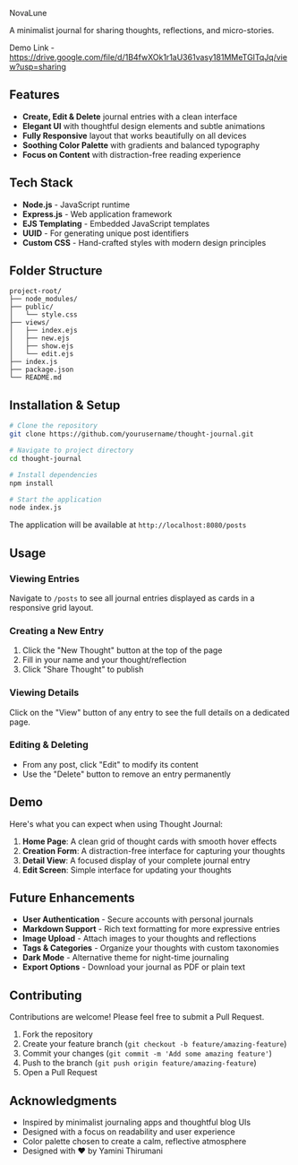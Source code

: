 NovaLune

A minimalist journal for sharing thoughts, reflections, and micro-stories.

Demo Link - https://drive.google.com/file/d/1B4fwXOk1r1aU361vasy181MMeTGITqJq/view?usp=sharing

## Features

- **Create, Edit & Delete** journal entries with a clean interface
- **Elegant UI** with thoughtful design elements and subtle animations
- **Fully Responsive** layout that works beautifully on all devices
- **Soothing Color Palette** with gradients and balanced typography
- **Focus on Content** with distraction-free reading experience

## Tech Stack

- **Node.js** - JavaScript runtime
- **Express.js** - Web application framework
- **EJS Templating** - Embedded JavaScript templates
- **UUID** - For generating unique post identifiers
- **Custom CSS** - Hand-crafted styles with modern design principles

## Folder Structure

```
project-root/
├── node_modules/
├── public/
│   └── style.css
├── views/
│   ├── index.ejs
│   ├── new.ejs
│   ├── show.ejs
│   └── edit.ejs
├── index.js
├── package.json
└── README.md
```

## Installation & Setup

```bash
# Clone the repository
git clone https://github.com/yourusername/thought-journal.git

# Navigate to project directory
cd thought-journal

# Install dependencies
npm install

# Start the application
node index.js
```

The application will be available at `http://localhost:8080/posts`

## Usage

### Viewing Entries
Navigate to `/posts` to see all journal entries displayed as cards in a responsive grid layout.

### Creating a New Entry
1. Click the "New Thought" button at the top of the page
2. Fill in your name and your thought/reflection
3. Click "Share Thought" to publish

### Viewing Details
Click on the "View" button of any entry to see the full details on a dedicated page.

### Editing & Deleting
- From any post, click "Edit" to modify its content
- Use the "Delete" button to remove an entry permanently

## Demo

Here's what you can expect when using Thought Journal:

1. **Home Page**: A clean grid of thought cards with smooth hover effects
2. **Creation Form**: A distraction-free interface for capturing your thoughts
3. **Detail View**: A focused display of your complete journal entry
4. **Edit Screen**: Simple interface for updating your thoughts

## Future Enhancements

- **User Authentication** - Secure accounts with personal journals
- **Markdown Support** - Rich text formatting for more expressive entries
- **Image Upload** - Attach images to your thoughts and reflections
- **Tags & Categories** - Organize your thoughts with custom taxonomies
- **Dark Mode** - Alternative theme for night-time journaling
- **Export Options** - Download your journal as PDF or plain text

## Contributing

Contributions are welcome! Please feel free to submit a Pull Request.

1. Fork the repository
2. Create your feature branch (`git checkout -b feature/amazing-feature`)
3. Commit your changes (`git commit -m 'Add some amazing feature'`)
4. Push to the branch (`git push origin feature/amazing-feature`)
5. Open a Pull Request


## Acknowledgments

- Inspired by minimalist journaling apps and thoughtful blog UIs
- Designed with a focus on readability and user experience
- Color palette chosen to create a calm, reflective atmosphere
- Designed with ❤️ by Yamini Thirumani
